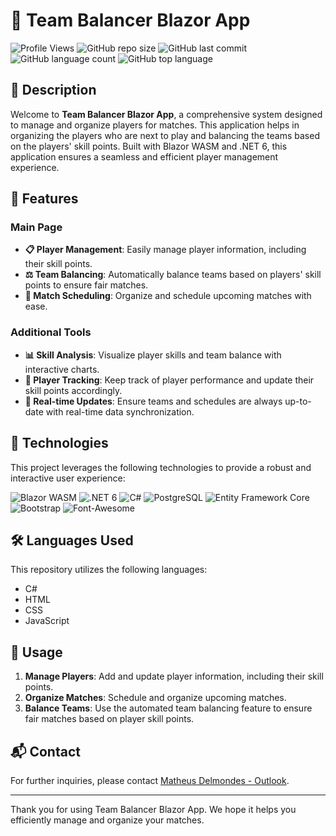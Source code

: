 # 🏀 Team Balancer Blazor App

![Profile Views](https://komarev.com/ghpvc/?username=MatheusDateu&style=for-the-badge&color=blue)
![GitHub repo size](https://img.shields.io/github/repo-size/MatheusDateu/TeamBalancerBlazorApp?style=for-the-badge&color=orange)
![GitHub last commit](https://img.shields.io/github/last-commit/MatheusDateu/TeamBalancerBlazorApp?style=for-the-badge&color=blue)
![GitHub language count](https://img.shields.io/github/languages/count/MatheusDateu/TeamBalancerBlazorApp?style=for-the-badge&color=orange)
![GitHub top language](https://img.shields.io/github/languages/top/MatheusDateu/TeamBalancerBlazorApp?style=for-the-badge&color=blue)

## 📜 Description

Welcome to **Team Balancer Blazor App**, a comprehensive system designed to manage and organize players for matches. This application helps in organizing the players who are next to play and balancing the teams based on the players' skill points. Built with Blazor WASM and .NET 6, this application ensures a seamless and efficient player management experience.

## 🎨 Features

### Main Page
- **📋 Player Management**: Easily manage player information, including their skill points.
- **⚖️ Team Balancing**: Automatically balance teams based on players' skill points to ensure fair matches.
- **📅 Match Scheduling**: Organize and schedule upcoming matches with ease.

### Additional Tools
- **📊 Skill Analysis**: Visualize player skills and team balance with interactive charts.
- **📝 Player Tracking**: Keep track of player performance and update their skill points accordingly.
- **🔄 Real-time Updates**: Ensure teams and schedules are always up-to-date with real-time data synchronization.

## 🚀 Technologies

This project leverages the following technologies to provide a robust and interactive user experience:

![Blazor WASM](https://img.shields.io/badge/Blazor_WASM-512BD4?style=for-the-badge&logo=blazor&logoColor=white)
![.NET 6](https://img.shields.io/badge/.NET-512BD4?style=for-the-badge&logo=dotnet&logoColor=white)
![C#](https://img.shields.io/badge/C%23-239120?style=for-the-badge&logo=c-sharp&logoColor=white)
![PostgreSQL](https://img.shields.io/badge/PostgreSQL-336791?style=for-the-badge&logo=postgresql&logoColor=white)
![Entity Framework Core](https://img.shields.io/badge/Entity_Framework_Core-512BD4?style=for-the-badge&logo=dotnet&logoColor=white)
![Bootstrap](https://img.shields.io/badge/Bootstrap-563D7C?style=for-the-badge&logo=bootstrap&logoColor=white)
![Font-Awesome](https://img.shields.io/badge/Font_Awesome-339AF0?style=for-the-badge&logo=font-awesome&logoColor=white)

## 🛠️ Languages Used

This repository utilizes the following languages:

- C#
- HTML
- CSS
- JavaScript

## 🎯 Usage

1. **Manage Players**: Add and update player information, including their skill points.
2. **Organize Matches**: Schedule and organize upcoming matches.
3. **Balance Teams**: Use the automated team balancing feature to ensure fair matches based on player skill points.

## 📬 Contact

For further inquiries, please contact [Matheus Delmondes - Outlook](mailto:mdelmondes5@outlook.com).

---

Thank you for using Team Balancer Blazor App. We hope it helps you efficiently manage and organize your matches.

